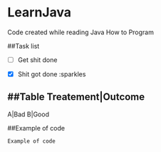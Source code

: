# LearnJava
Code created while reading Java How to Program

##Task list
- [ ] Get shit done
- [x] Shit got done :sparkles



##Table
Treatement|Outcome
------------------
A|Bad
B|Good



##Example of code
```
Example of code
```